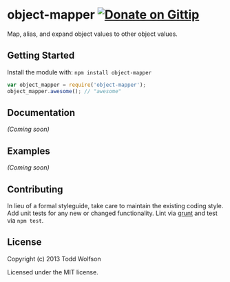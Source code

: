 # object-mapper [![Donate on Gittip](http://badgr.co/gittip/twolfson.png)](https://www.gittip.com/twolfson/)

Map, alias, and expand object values to other object values.

## Getting Started
Install the module with: `npm install object-mapper`

```javascript
var object_mapper = require('object-mapper');
object_mapper.awesome(); // "awesome"
```

## Documentation
_(Coming soon)_

## Examples
_(Coming soon)_

## Contributing
In lieu of a formal styleguide, take care to maintain the existing coding style. Add unit tests for any new or changed functionality. Lint via [grunt](https://github.com/gruntjs/grunt) and test via `npm test`.

## License
Copyright (c) 2013 Todd Wolfson

Licensed under the MIT license.
